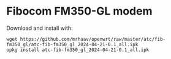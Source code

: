 # Fibocom FM350-GL modem

Download and install with:

```
wget https://github.com/mrhaav/openwrt/raw/master/atc/fib-fm350_gl/atc-fib-fm350_gl_2024-04-21-0.1_all.ipk
opkg install atc-fib-fm350_gl_2024-04-21-0.1_all.ipk
```
